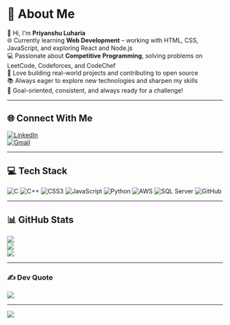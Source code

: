 # 💫 About Me
👋 Hi, I'm **Priyanshu Luharia**  
🌐 Currently learning **Web Development** – working with HTML, CSS, JavaScript, and exploring React and Node.js  
💻 Passionate about **Competitive Programming**, solving problems on LeetCode, Codeforces, and CodeChef  
🚀 Love building real-world projects and contributing to open source  
📚 Always eager to explore new technologies and sharpen my skills  
🎯 Goal-oriented, consistent, and always ready for a challenge!

---

## 🌐 Connect With Me
[![LinkedIn](https://img.shields.io/badge/LinkedIn-%230077B5.svg?logo=linkedin&logoColor=white)](https://linkedin.com/in/priyanshu-luharia-106438283)  
[![Gmail](https://img.shields.io/badge/Gmail-D14836?logo=gmail&logoColor=white)](mailto:priyanshtailor113@gmail.com)

---

## 💻 Tech Stack
![C](https://img.shields.io/badge/c-%2300599C.svg?style=for-the-badge&logo=c&logoColor=white)
![C++](https://img.shields.io/badge/c++-%2300599C.svg?style=for-the-badge&logo=c%2B%2B&logoColor=white)
![CSS3](https://img.shields.io/badge/css3-%231572B6.svg?style=for-the-badge&logo=css3&logoColor=white)
![JavaScript](https://img.shields.io/badge/javascript-%23323330.svg?style=for-the-badge&logo=javascript&logoColor=%23F7DF1E)
![Python](https://img.shields.io/badge/python-3670A0?style=for-the-badge&logo=python&logoColor=ffdd54)
![AWS](https://img.shields.io/badge/AWS-%23FF9900.svg?style=for-the-badge&logo=amazon-aws&logoColor=white)
![SQL Server](https://img.shields.io/badge/Microsoft%20SQL%20Server-CC2927?style=for-the-badge&logo=microsoft%20sql%20server&logoColor=white)
![GitHub](https://img.shields.io/badge/github-%23121011.svg?style=for-the-badge&logo=github&logoColor=white)

---

## 📊 GitHub Stats
![](https://github-readme-stats.vercel.app/api?username=Priyanshtailor07&theme=transparent&hide_border=false&include_all_commits=true&count_private=true)  
![](https://nirzak-streak-stats.vercel.app/?user=Priyanshtailor07&theme=transparent&hide_border=false)  
![](https://github-readme-stats.vercel.app/api/top-langs/?username=Priyanshtailor07&theme=transparent&hide_border=false&include_all_commits=true&count_private=true&layout=compact)

---

### ✍️ Dev Quote
![](https://quotes-github-readme.vercel.app/api?type=horizontal&theme=radical)

---

[![](https://visitcount.itsvg.in/api?id=Priyanshtailor07&icon=2&color=1)](https://visitcount.itsvg.in)

<!-- Proudly created with GPRM ( https://gprm.itsvg.in ) -->
